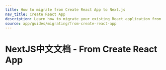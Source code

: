 ```yaml
---
title: How to migrate from Create React App to Next.js
nav_title: Create React App
description: Learn how to migrate your existing React application from Create React App to Next.js.
source: app/guides/migrating/from-create-react-app
---
```


# NextJS中文文档 - From Create React App
